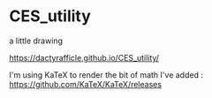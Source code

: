 # CES_utility
a little drawing

https://dactyrafficle.github.io/CES_utility/


I'm using KaTeX to render the bit of math I've added : https://github.com/KaTeX/KaTeX/releases